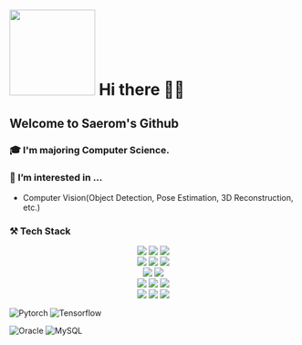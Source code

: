 <h1><img width='150px' src="https://avatars.githubusercontent.com/u/92725975?v=4"/>  Hi there 👋🏻</h1>  

## Welcome to Saerom's Github 


<!--

Here are some ideas to get you started:

- 🔭 I’m currently working on 
- 🌱 I’m currently learning ...
- 👯 I’m looking to collaborate on ...
- 🤔 I’m looking for help with ...
- 💬 Ask me about ...
- 📫 How to reach me: ...
- 😄 Pronouns: ...
- ⚡ Fun fact: ...
-->
### 🎓 I'm majoring Computer Science.  

### 🌱 I’m interested in ...
- Computer Vision(Object Detection, Pose Estimation, 3D Reconstruction, etc.)


### ⚒️ Tech Stack  
<div align=center> 
  <img src="https://img.shields.io/badge/python-3776AB?style=flat-square&logo=python&logoColor=white"> 
  <img src="https://img.shields.io/badge/c-A8B9CC?style=flat-square&logo=c&logoColor=white">
  <img src="https://img.shields.io/badge/Java-ED8B00?style=flat-square&logo=openjdk&logoColor=white"> 
  <br>

  
  <img src="https://img.shields.io/badge/oracle-F80000?style=flat-square&logo=oracle&logoColor=white"> 
  <img src="https://img.shields.io/badge/mysql-4479A1?style=flat-square&logo=mysql&logoColor=white"> 
  <img src="https://img.shields.io/badge/mariaDB-003545?style=flat-square&logo=mariaDB&logoColor=white"> 
  <br>
  
  <img src="https://img.shields.io/badge/django-092E20?style=flat-square&logo=django&logoColor=white">
  <img src="https://img.shields.io/badge/flask-000000?style=flat-square&logo=flask&logoColor=white">
  <br>

  <img src="https://img.shields.io/badge/linux-FCC624?style=for-the-badge&logo=linux&logoColor=black"> 
  <img src="https://img.shields.io/badge/amazonaws-232F3E?style=for-the-badge&logo=amazonaws&logoColor=white"> 
  <img src="https://img.shields.io/badge/apache tomcat-F8DC75?style=for-the-badge&logo=apachetomcat&logoColor=white">
  <br>
  
  <img src="https://img.shields.io/badge/github-181717?style=for-the-badge&logo=github&logoColor=white">
  <img src="https://img.shields.io/badge/git-F05032?style=for-the-badge&logo=git&logoColor=white">
  <img src="https://img.shields.io/badge/fontawesome-339AF0?style=for-the-badge&logo=fontawesome&logoColor=white">
  <br>
</div>


![Pytorch](https://img.shields.io/badge/pytorch-EE4C2C?style=plastic-square&logo=pytorch&logoColor=white)
![Tensorflow](https://img.shields.io/badge/tensorflow-FF6F00?style=plastic-square&logo=tensorflow&logoColor=white)  

![Oracle](<img src="https://img.shields.io/badge/oracle-#F80000?style=for-the-badge&logo=oracle&logoColor=white">)
![MySQL](https://img.shields.io/badge/mysql-%2300f.svg?style=plastic&logo=mysql&logoColor=white)




